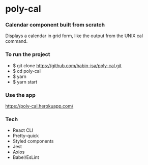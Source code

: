 # poly-cal

### Calendar component built from scratch

Displays a calendar in grid form, like the output from the UNIX cal command.

### To run the project

- \$ git clone https://github.com/habin-isa/poly-cal.git
- \$ cd poly-cal
- \$ yarn
- \$ yarn start

### Use the app

https://poly-cal.herokuapp.com/

### Tech

- React CLI
- Pretty-quick
- Styled components
- Jest
- Axios
- Babel/EsLint

